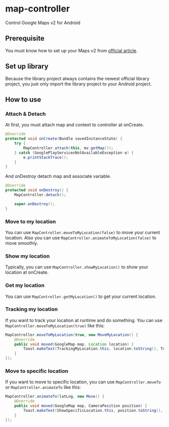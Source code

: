 # map-controller

Control Google Maps v2 for Android

## Prerequisite

You must know how to set up your Maps v2 from [official article](https://developers.google.com/maps/documentation/android/start).

## Set up library

Because the library project always contains the newest official library project, you just only import the library project to your Android project.

## How to use

### Attach & Detach

At first, you must attach map and context to controller at onCreate.

```java
@Override
protected void onCreate(Bundle savedInstanceState) {
	try {
		MapController.attach(this, mv.getMap());
	} catch (GooglePlayServicesNotAvailableException e) {
		e.printStackTrace();
	}
}
```

And onDestroy detach map and associate variable.

```java
@Override
protected void onDestroy() {
	MapController.detach();

	super.onDestroy();
}
```

### Move to my location

You can use `MapController.moveToMyLocation(false)` to move your current location. Also you can use `MapController.animateToMyLocation(false)` to move smoothly.

### Show my location

Typically, you can use `MapController.showMyLocation()` to show your location at onCreate.

### Get my location

You can use `MapController.getMyLocation()` to get your current location.

### Tracking my location

If you want to track your location at runtime and do something. You can use `MapController.moveToMyLocation(true)` like this:

```java
MapController.moveToMyLocation(true, new MoveMyLocation() {
	@Override
	public void moved(GoogleMap map, Location location) {
		Toast.makeText(TrackingMyLocation.this, location.toString(), Toast.LENGTH_SHORT).show();
	}
});
```

### Move to specific location

If you want to move to specific location, you can use `MapController.moveTo` or `MapController.animateTo` like this:

```java
MapController.animateTo(latLng, new Move() {
	@Override
	public void moved(GoogleMap map, CameraPosition position) {
		Toast.makeText(ShowSpecificLocation.this, position.toString(), Toast.LENGTH_SHORT).show();
	}
});
```

